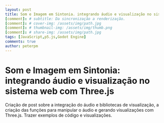 ```yaml
---
layout: post
title: Som e Imagem em Sintonia. integrando áudio e visualização no sistema web com Three.js
[comment]: # subtitle: Da sincronização a renderização.
[comment]: # cover-img: /assets/img/path.jpg
[comment]: # thumbnail-img: /assets/img/thumb.png
[comment]: # share-img: /assets/img/path.jpg
tags: [JavaScript,p5.js,Godot Engine]
comments: true
author: peterpm
---
```


# Som e Imagem em Sintonia: integrando áudio e visualização no sistema web com Three.js



Criação de post sobre a integração do áudio e bibliotecas de visualização, a criação das funções para manipular o áudio e gerando visualizações com Three.js. Trazer exemplos de código e visualizações.
